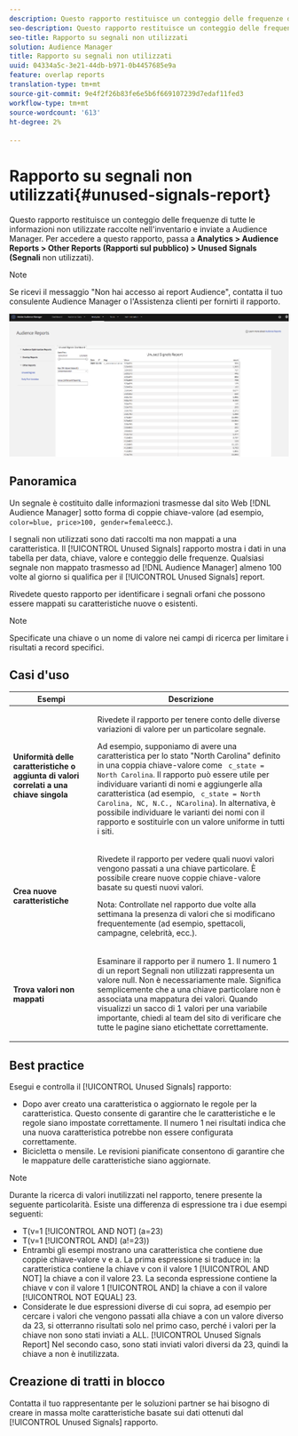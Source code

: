 ```yaml
---
description: Questo rapporto restituisce un conteggio delle frequenze di tutte le informazioni non utilizzate raccolte nell'inventario e inviate a  Audience Manager.
seo-description: Questo rapporto restituisce un conteggio delle frequenze di tutte le informazioni non utilizzate raccolte nell'inventario e inviate a  Audience Manager.
seo-title: Rapporto su segnali non utilizzati
solution: Audience Manager
title: Rapporto su segnali non utilizzati
uuid: 04334a5c-3e21-44db-b971-0b4457685e9a
feature: overlap reports
translation-type: tm+mt
source-git-commit: 9e4f2f26b83fe6e5b6f669107239d7edaf11fed3
workflow-type: tm+mt
source-wordcount: '613'
ht-degree: 2%

---
```



# Rapporto su segnali non utilizzati{#unused-signals-report}

Questo rapporto restituisce un conteggio delle frequenze di tutte le informazioni non utilizzate raccolte nell&#39;inventario e inviate a  Audience Manager. Per accedere a questo rapporto, passa a **Analytics > Audience Reports > Other Reports (Rapporti sul pubblico) > Unused Signals (Segnali** non utilizzati).

>[!NOTE]
>
>Se ricevi il messaggio &quot;Non hai accesso ai report Audience&quot;, contatta il tuo consulente Audience Manager  o l&#39;Assistenza clienti per fornirti il rapporto.

![Screenshot del report sui segnali inutilizzati](/help/using/reporting/dynamic-reports/assets/unused-signals.png)

## Panoramica

Un segnale è costituito dalle informazioni trasmesse dal sito Web [!DNL Audience Manager] sotto forma di coppie [](../../reference/key-value-pairs-explained.md) chiave-valore (ad esempio, `color=blue, price>100, gender=female`ecc.).

I segnali non utilizzati sono dati raccolti ma non mappati a una caratteristica. Il [!UICONTROL Unused Signals] rapporto mostra i dati in una tabella per data, chiave, valore e conteggio delle frequenze. Qualsiasi segnale non mappato trasmesso ad [!DNL Audience Manager] almeno 100 volte al giorno si qualifica per il [!UICONTROL Unused Signals] report.

Rivedete questo rapporto per identificare i segnali orfani che possono essere mappati su caratteristiche nuove o esistenti.

>[!NOTE]
>
>Specificate una chiave o un nome di valore nei campi di ricerca per limitare i risultati a record specifici.

## Casi d&#39;uso

<table id="table_E5EE0EC078E14EF4B197243488517A2D"> 
 <thead> 
  <tr> 
   <th colname="col1" class="entry"> Esempi </th> 
   <th colname="col2" class="entry"> Descrizione </th> 
  </tr> 
 </thead>
 <tbody> 
  <tr> 
   <td colname="col1"> <p><b>Uniformità delle caratteristiche o aggiunta di valori correlati a una chiave singola</b> </p> </td> 
   <td colname="col2"> <p>Rivedete il rapporto per tenere conto delle diverse variazioni di valore per un particolare segnale. </p> <p>Ad esempio, supponiamo di avere una caratteristica per lo stato "North Carolina" definito in una coppia chiave-valore come <code> c_state = North Carolina</code>. Il rapporto può essere utile per individuare varianti di nomi e aggiungerle alla caratteristica (ad esempio, <code> c_state = North Carolina, NC, N.C., NCarolina</code>). In alternativa, è possibile individuare le varianti dei nomi con il rapporto e sostituirle con un valore uniforme in tutti i siti. </p> <p> </p> </td> 
  </tr> 
  <tr> 
   <td colname="col1"> <p><b>Crea nuove caratteristiche</b> </p> </td> 
   <td colname="col2"> <p>Rivedete il rapporto per vedere quali nuovi valori vengono passati a una chiave particolare. È possibile creare nuove coppie chiave-valore basate su questi nuovi valori. </p> <p> <p>Nota:  Controllate nel rapporto due volte alla settimana la presenza di valori che si modificano frequentemente (ad esempio, spettacoli, campagne, celebrità, ecc.). </p> </p> </td> 
  </tr> 
  <tr> 
   <td colname="col1"> <p><b>Trova valori non mappati</b> </p> </td> 
   <td colname="col2"> <p>Esaminare il rapporto per il numero 1. Il numero 1 di un report <span class="wintitle"> Segnali</span> non utilizzati rappresenta un valore null. Non è necessariamente male. Significa semplicemente che a una chiave particolare non è associata una mappatura dei valori. Quando visualizzi un sacco di 1 valori per una variabile importante, chiedi al team del sito di verificare che tutte le pagine siano etichettate correttamente. </p> </td> 
  </tr> 
 </tbody> 
</table>

## Best practice

Esegui e controlla il [!UICONTROL Unused Signals] rapporto:

* Dopo aver creato una caratteristica o aggiornato le regole per la caratteristica. Questo consente di garantire che le caratteristiche e le regole siano impostate correttamente. Il numero 1 nei risultati indica che una nuova caratteristica potrebbe non essere configurata correttamente.
* Bicicletta o mensile. Le revisioni pianificate consentono di garantire che le mappature delle caratteristiche siano aggiornate.

>[!NOTE]
>
>Durante la ricerca di valori inutilizzati nel rapporto, tenere presente la seguente particolarità. Esiste una differenza di espressione tra i due esempi seguenti:

* T(v=1 [!UICONTROL AND NOT] (a=23)
* T(v=1 [!UICONTROL AND] (a!=23))
* Entrambi gli esempi mostrano una caratteristica che contiene due coppie chiave-valore v e a. La prima espressione si traduce in: la caratteristica contiene la chiave v con il valore 1 [!UICONTROL AND NOT] la chiave a con il valore 23. La seconda espressione contiene la chiave v con il valore 1 [!UICONTROL AND] la chiave a con il valore [!UICONTROL NOT EQUAL] 23.
* Considerate le due espressioni diverse di cui sopra, ad esempio per cercare i valori che vengono passati alla chiave a con un valore diverso da 23, si otterranno risultati solo nel primo caso, perché i valori per la chiave non sono stati inviati a ALL. [!UICONTROL Unused Signals Report] Nel secondo caso, sono stati inviati valori diversi da 23, quindi la chiave a non è inutilizzata.

## Creazione di tratti in blocco

Contatta il tuo rappresentante per le soluzioni partner se hai bisogno di creare in massa molte caratteristiche basate sui dati ottenuti dal [!UICONTROL Unused Signals] rapporto.
